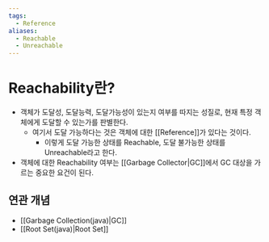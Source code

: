```yaml
---
tags:
  - Reference
aliases:
  - Reachable
  - Unreachable
---
```

# Reachability란?
- 객체가 도달성, 도달능력, 도달가능성이 있는지 여부를 따지는 성질로, 현재 특정 객체에게 도달할 수 있는가를 판별한다.
	- 여기서 도달 가능하다는 것은 객체에 대한 [[Reference]]가 있다는 것이다.
		- 이렇게 도달 가능한 상태를 Reachable, 도달 불가능한 상태를 Unreachable라고 한다.
- 객체에 대한 Reachability 여부는 [[Garbage Collector|GC]]에서 GC 대상을 가르는 중요한 요건이 된다.

## 연관 개념
- [[Garbage Collection(java)|GC]]
- [[Root Set(java)|Root Set]]